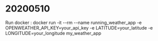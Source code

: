 # 20200510

Run docker : docker run -it --rm --name running_weather_app -e OPENWEATHER_API_KEY=your_api_key -e LATITUDE=your_latitude -e LONGITUDE=your_longitude my_weather_app
